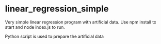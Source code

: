 # linear_regression_simple
Very simple linear regression program with artificial data.
Use npm install to start and node index.js to run.

Python script is used to prepare the artificial data
